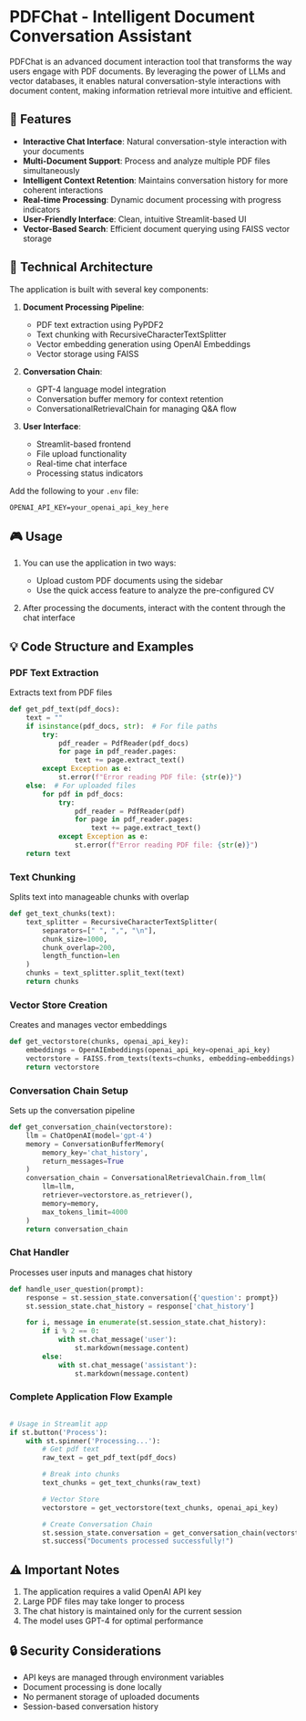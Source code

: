 # PDFChat - Intelligent Document Conversation Assistant

PDFChat is an advanced document interaction tool that transforms the way users engage with PDF documents. By leveraging the power of LLMs and vector databases, it enables natural conversation-style interactions with document content, making information retrieval more intuitive and efficient.

## 🌟 Features

- **Interactive Chat Interface**: Natural conversation-style interaction with your documents
- **Multi-Document Support**: Process and analyze multiple PDF files simultaneously
- **Intelligent Context Retention**: Maintains conversation history for more coherent interactions
- **Real-time Processing**: Dynamic document processing with progress indicators
- **User-Friendly Interface**: Clean, intuitive Streamlit-based UI
- **Vector-Based Search**: Efficient document querying using FAISS vector storage

## 🔧 Technical Architecture

The application is built with several key components:

1. **Document Processing Pipeline**:

   - PDF text extraction using PyPDF2
   - Text chunking with RecursiveCharacterTextSplitter
   - Vector embedding generation using OpenAI Embeddings
   - Vector storage using FAISS

2. **Conversation Chain**:

   - GPT-4 language model integration
   - Conversation buffer memory for context retention
   - ConversationalRetrievalChain for managing Q&A flow

3. **User Interface**:
   - Streamlit-based frontend
   - File upload functionality
   - Real-time chat interface
   - Processing status indicators

Add the following to your `.env` file:

```
OPENAI_API_KEY=your_openai_api_key_here
```

## 🎮 Usage

1. You can use the application in two ways:

   - Upload custom PDF documents using the sidebar
   - Use the quick access feature to analyze the pre-configured CV

2. After processing the documents, interact with the content through the chat interface

## 💡 Code Structure and Examples

### PDF Text Extraction

Extracts text from PDF files

```python
def get_pdf_text(pdf_docs):
    text = ""
    if isinstance(pdf_docs, str):  # For file paths
        try:
            pdf_reader = PdfReader(pdf_docs)
            for page in pdf_reader.pages:
                text += page.extract_text()
        except Exception as e:
            st.error(f"Error reading PDF file: {str(e)}")
    else:  # For uploaded files
        for pdf in pdf_docs:
            try:
                pdf_reader = PdfReader(pdf)
                for page in pdf_reader.pages:
                    text += page.extract_text()
            except Exception as e:
                st.error(f"Error reading PDF file: {str(e)}")
    return text
```

### Text Chunking

Splits text into manageable chunks with overlap

```python
def get_text_chunks(text):
    text_splitter = RecursiveCharacterTextSplitter(
        separators=[" ", ",", "\n"],
        chunk_size=1000,
        chunk_overlap=200,
        length_function=len
    )
    chunks = text_splitter.split_text(text)
    return chunks
```

### Vector Store Creation

Creates and manages vector embeddings

```python
def get_vectorstore(chunks, openai_api_key):
    embeddings = OpenAIEmbeddings(openai_api_key=openai_api_key)
    vectorstore = FAISS.from_texts(texts=chunks, embedding=embeddings)
    return vectorstore
```

### Conversation Chain Setup

Sets up the conversation pipeline

```python
def get_conversation_chain(vectorstore):
    llm = ChatOpenAI(model='gpt-4')
    memory = ConversationBufferMemory(
        memory_key='chat_history',
        return_messages=True
    )
    conversation_chain = ConversationalRetrievalChain.from_llm(
        llm=llm,
        retriever=vectorstore.as_retriever(),
        memory=memory,
        max_tokens_limit=4000
    )
    return conversation_chain
```

### Chat Handler

Processes user inputs and manages chat history

```python
def handle_user_question(prompt):
    response = st.session_state.conversation({'question': prompt})
    st.session_state.chat_history = response['chat_history']

    for i, message in enumerate(st.session_state.chat_history):
        if i % 2 == 0:
            with st.chat_message('user'):
                st.markdown(message.content)
        else:
            with st.chat_message('assistant'):
                st.markdown(message.content)
```

### Complete Application Flow Example

```python

# Usage in Streamlit app
if st.button('Process'):
    with st.spinner('Processing...'):
        # Get pdf text
        raw_text = get_pdf_text(pdf_docs)

        # Break into chunks
        text_chunks = get_text_chunks(raw_text)

        # Vector Store
        vectorstore = get_vectorstore(text_chunks, openai_api_key)

        # Create Conversation Chain
        st.session_state.conversation = get_conversation_chain(vectorstore)
        st.success("Documents processed successfully!")
```

## ⚠️ Important Notes

1. The application requires a valid OpenAI API key
2. Large PDF files may take longer to process
3. The chat history is maintained only for the current session
4. The model uses GPT-4 for optimal performance

## 🔒 Security Considerations

- API keys are managed through environment variables
- Document processing is done locally
- No permanent storage of uploaded documents
- Session-based conversation history
